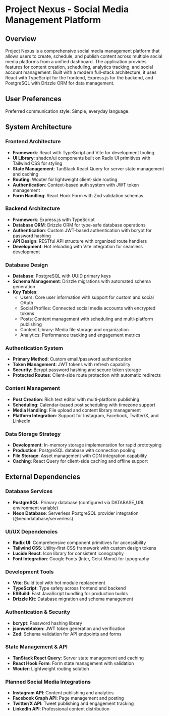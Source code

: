 # Project Nexus - Social Media Management Platform

## Overview

Project Nexus is a comprehensive social media management platform that allows users to create, schedule, and publish content across multiple social media platforms from a unified dashboard. The application provides features for content creation, scheduling, analytics tracking, and social account management. Built with a modern full-stack architecture, it uses React with TypeScript for the frontend, Express.js for the backend, and PostgreSQL with Drizzle ORM for data management.

## User Preferences

Preferred communication style: Simple, everyday language.

## System Architecture

### Frontend Architecture
- **Framework**: React with TypeScript and Vite for development tooling
- **UI Library**: shadcn/ui components built on Radix UI primitives with Tailwind CSS for styling
- **State Management**: TanStack React Query for server state management and caching
- **Routing**: Wouter for lightweight client-side routing
- **Authentication**: Context-based auth system with JWT token management
- **Form Handling**: React Hook Form with Zod validation schemas

### Backend Architecture
- **Framework**: Express.js with TypeScript
- **Database ORM**: Drizzle ORM for type-safe database operations
- **Authentication**: Custom JWT-based authentication with bcrypt for password hashing
- **API Design**: RESTful API structure with organized route handlers
- **Development**: Hot reloading with Vite integration for seamless development

### Database Design
- **Database**: PostgreSQL with UUID primary keys
- **Schema Management**: Drizzle migrations with automated schema generation
- **Key Tables**:
  - Users: Core user information with support for custom and social OAuth
  - Social Profiles: Connected social media accounts with encrypted tokens
  - Posts: Content management with scheduling and multi-platform publishing
  - Content Library: Media file storage and organization
  - Analytics: Performance tracking and engagement metrics

### Authentication System
- **Primary Method**: Custom email/password authentication
- **Token Management**: JWT tokens with refresh capability
- **Security**: Bcrypt password hashing and secure token storage
- **Protected Routes**: Client-side route protection with automatic redirects

### Content Management
- **Post Creation**: Rich text editor with multi-platform publishing
- **Scheduling**: Calendar-based post scheduling with timezone support
- **Media Handling**: File upload and content library management
- **Platform Integration**: Support for Instagram, Facebook, Twitter/X, and LinkedIn

### Data Storage Strategy
- **Development**: In-memory storage implementation for rapid prototyping
- **Production**: PostgreSQL database with connection pooling
- **File Storage**: Asset management with CDN integration capability
- **Caching**: React Query for client-side caching and offline support

## External Dependencies

### Database Services
- **PostgreSQL**: Primary database (configured via DATABASE_URL environment variable)
- **Neon Database**: Serverless PostgreSQL provider integration (@neondatabase/serverless)

### UI/UX Dependencies
- **Radix UI**: Comprehensive component primitives for accessibility
- **Tailwind CSS**: Utility-first CSS framework with custom design tokens
- **Lucide React**: Icon library for consistent iconography
- **Font Integration**: Google Fonts (Inter, Geist Mono) for typography

### Development Tools
- **Vite**: Build tool with hot module replacement
- **TypeScript**: Type safety across frontend and backend
- **ESBuild**: Fast JavaScript bundling for production builds
- **Drizzle Kit**: Database migration and schema management

### Authentication & Security
- **bcrypt**: Password hashing library
- **jsonwebtoken**: JWT token generation and verification
- **Zod**: Schema validation for API endpoints and forms

### State Management & API
- **TanStack React Query**: Server state management and caching
- **React Hook Form**: Form state management with validation
- **Wouter**: Lightweight routing solution

### Planned Social Media Integrations
- **Instagram API**: Content publishing and analytics
- **Facebook Graph API**: Page management and posting
- **Twitter/X API**: Tweet publishing and engagement tracking
- **LinkedIn API**: Professional content distribution